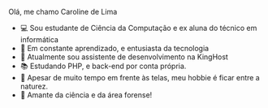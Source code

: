 Olá, me chamo Caroline de Lima
- 💻 Sou estudante de Ciência da Computação e ex aluna do técnico em informática
- 💞️ Em constante aprendizado, e entusiasta da tecnologia
- 👑 Atualmente sou assistente de desenvolvimento na KingHost
- 📚 Estudando PHP, e back-end por conta própria.
- 🌱 Apesar de muito tempo em frente às telas, meu hobbie é ficar entre a naturez.
- 🔬 Amante da ciência e da área forense!
